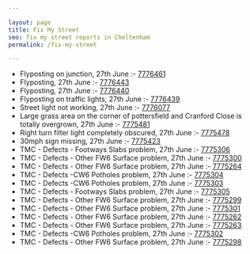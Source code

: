 ```yaml
---

layout: page
title: Fix My Street
seo: fix my street reports in Cheltenham
permalink: /fix-my-street

---
```


<!-- fix_marker starts -->

- Flyposting on junction, 27th June :- [7776461](https://www.fixmystreet.com/report/7776461)
- Flyposting, 27th June :- [7776443](https://www.fixmystreet.com/report/7776443)
- Flyposting, 27th June :- [7776440](https://www.fixmystreet.com/report/7776440)
- Flyposting on traffic lights, 27th June :- [7776439](https://www.fixmystreet.com/report/7776439)
- Street light not working, 27th June :- [7776077](https://www.fixmystreet.com/report/7776077)
- Large grass area on the corner of pottersfield and Cranford Close is totally overgrown, 27th June :- [7775481](https://www.fixmystreet.com/report/7775481)
- Right turn filter light completely obscured, 27th June :- [7775478](https://www.fixmystreet.com/report/7775478)
- 30mph sign missing, 27th June :- [7775423](https://www.fixmystreet.com/report/7775423)
- TMC - Defects - Footways Slabs problem, 27th June :- [7775306](https://www.fixmystreet.com/report/7775306)
- TMC - Defects - Other FW6  Surface problem, 27th June :- [7775300](https://www.fixmystreet.com/report/7775300)
- TMC - Defects - Other FW6  Surface problem, 27th June :- [7775264](https://www.fixmystreet.com/report/7775264)
- TMC - Defects -CW6 Potholes  problem, 27th June :- [7775304](https://www.fixmystreet.com/report/7775304)
- TMC - Defects -CW6 Potholes  problem, 27th June :- [7775303](https://www.fixmystreet.com/report/7775303)
- TMC - Defects - Footways Slabs problem, 27th June :- [7775305](https://www.fixmystreet.com/report/7775305)
- TMC - Defects - Other FW6  Surface problem, 27th June :- [7775299](https://www.fixmystreet.com/report/7775299)
- TMC - Defects - Other FW6  Surface problem, 27th June :- [7775301](https://www.fixmystreet.com/report/7775301)
- TMC - Defects - Other FW6  Surface problem, 27th June :- [7775262](https://www.fixmystreet.com/report/7775262)
- TMC - Defects - Other FW6  Surface problem, 27th June :- [7775263](https://www.fixmystreet.com/report/7775263)
- TMC - Defects -CW6 Potholes  problem, 27th June :- [7775302](https://www.fixmystreet.com/report/7775302)
- TMC - Defects - Other FW6  Surface problem, 27th June :- [7775298](https://www.fixmystreet.com/report/7775298)

<!-- fix_marker ends -->